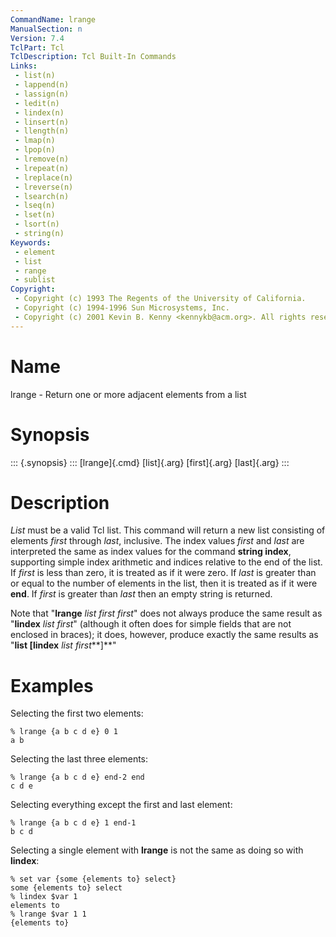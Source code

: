 ```yaml
---
CommandName: lrange
ManualSection: n
Version: 7.4
TclPart: Tcl
TclDescription: Tcl Built-In Commands
Links:
 - list(n)
 - lappend(n)
 - lassign(n)
 - ledit(n)
 - lindex(n)
 - linsert(n)
 - llength(n)
 - lmap(n)
 - lpop(n)
 - lremove(n)
 - lrepeat(n)
 - lreplace(n)
 - lreverse(n)
 - lsearch(n)
 - lseq(n)
 - lset(n)
 - lsort(n)
 - string(n)
Keywords:
 - element
 - list
 - range
 - sublist
Copyright:
 - Copyright (c) 1993 The Regents of the University of California.
 - Copyright (c) 1994-1996 Sun Microsystems, Inc.
 - Copyright (c) 2001 Kevin B. Kenny <kennykb@acm.org>. All rights reserved.
---
```


# Name

lrange - Return one or more adjacent elements from a list

# Synopsis

::: {.synopsis} :::
[lrange]{.cmd} [list]{.arg} [first]{.arg} [last]{.arg}
:::

# Description

*List* must be a valid Tcl list.  This command will return a new list consisting of elements *first* through *last*, inclusive. The index values *first* and *last* are interpreted the same as index values for the command **string index**, supporting simple index arithmetic and indices relative to the end of the list. If *first* is less than zero, it is treated as if it were zero. If *last* is greater than or equal to the number of elements in the list, then it is treated as if it were **end**. If *first* is greater than *last* then an empty string is returned.

Note that "**lrange** *list first first*" does not always produce the same result as "**lindex** *list first*" (although it often does for simple fields that are not enclosed in braces); it does, however, produce exactly the same results as "**list [lindex** *list first***]**"

# Examples

Selecting the first two elements:

```
% lrange {a b c d e} 0 1
a b
```

Selecting the last three elements:

```
% lrange {a b c d e} end-2 end
c d e
```

Selecting everything except the first and last element:

```
% lrange {a b c d e} 1 end-1
b c d
```

Selecting a single element with **lrange** is not the same as doing so with **lindex**:

```
% set var {some {elements to} select}
some {elements to} select
% lindex $var 1
elements to
% lrange $var 1 1
{elements to}
```

